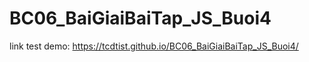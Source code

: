 # BC06_BaiGiaiBaiTap_JS_Buoi4
link test demo: https://tcdtist.github.io/BC06_BaiGiaiBaiTap_JS_Buoi4/
